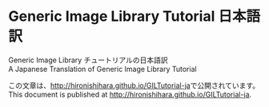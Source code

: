 # Generic Image Library Tutorial 日本語訳

Generic Image Library チュートリアルの日本語訳  
A Japanese Translation of Generic Image Library Tutorial  

この文章は、<http://hironishihara.github.io/GILTutorial-ja>で公開されています。  
This document is published at <http://hironishihara.github.io/GILTutorial-ja>.
